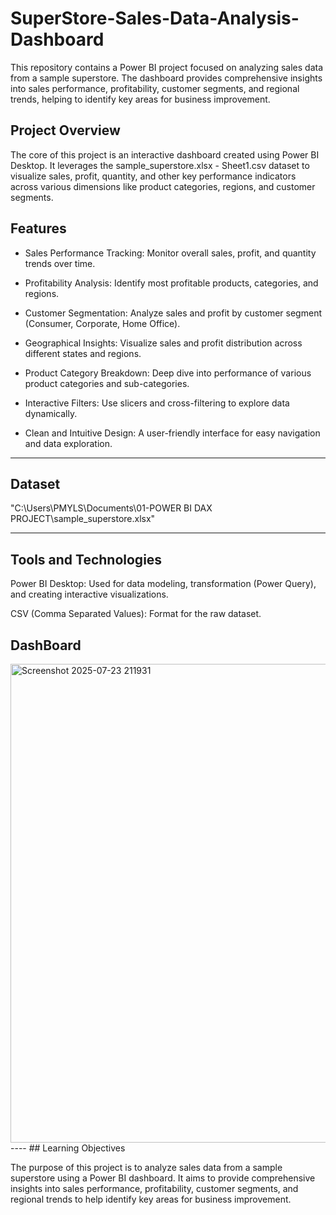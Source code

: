 # SuperStore-Sales-Data-Analysis-Dashboard
This repository contains a Power BI project focused on analyzing sales data from a sample superstore. The dashboard provides comprehensive insights into sales performance, profitability, customer segments, and regional trends, helping to identify key areas for business improvement.

## Project Overview
The core of this project is an interactive dashboard created using Power BI Desktop. It leverages the sample_superstore.xlsx - Sheet1.csv dataset to visualize sales, profit, quantity, and other key performance indicators across various dimensions like product categories, regions, and customer segments.
## Features
- Sales Performance Tracking: Monitor overall sales, profit, and quantity trends over time.

- Profitability Analysis: Identify most profitable products, categories, and regions.

- Customer Segmentation: Analyze sales and profit by customer segment (Consumer, Corporate, Home Office).

- Geographical Insights: Visualize sales and profit distribution across different states and regions.

- Product Category Breakdown: Deep dive into performance of various product categories and sub-categories.

- Interactive Filters: Use slicers and cross-filtering to explore data dynamically.

- Clean and Intuitive Design: A user-friendly interface for easy navigation and data exploration.
----
## Dataset

"C:\Users\PMYLS\Documents\01-POWER BI DAX PROJECT\sample_superstore.xlsx"

----
## Tools and Technologies
Power BI Desktop: Used for data modeling, transformation (Power Query), and creating interactive visualizations.

CSV (Comma Separated Values): Format for the raw dataset.

## DashBoard

<img width="1341" height="766" alt="Screenshot 2025-07-23 211931" src="https://github.com/user-attachments/assets/1b68ee8f-87e5-4216-ae14-dc8408aeadb5" />
----
## Learning Objectives

The purpose of this project is to analyze sales data from a sample superstore using a Power BI dashboard. It aims to provide comprehensive insights into sales performance, profitability, customer segments, and regional trends to help identify key areas for business improvement.











